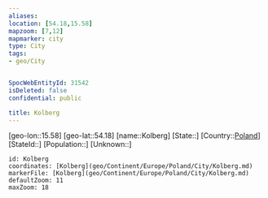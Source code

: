 ```yaml
---
aliases: 
location: [54.18,15.58]
mapzoom: [7,12] 
mapmarker: city 
type: City
tags:
- geo/City


SpocWebEntityId: 31542
isDeleted: false
confidential: public

title: Kolberg
---
```

[geo-lon::15.58]
[geo-lat::54.18]
[name::Kolberg]
[State::]
[Country::[Poland](geo/Continent/Europe/Poland.md)]
[StateId::]
[Population::]
[Unknown::]


```leaflet
id: Kolberg
coordinates: [Kolberg](geo/Continent/Europe/Poland/City/Kolberg.md)
markerFile: [Kolberg](geo/Continent/Europe/Poland/City/Kolberg.md)
defaultZoom: 11 
maxZoom: 18
```


